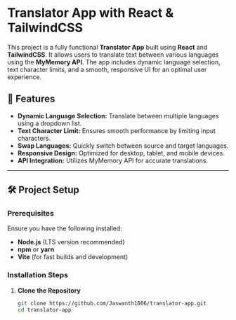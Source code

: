 # Translator App with React & TailwindCSS  

This project is a fully functional **Translator App** built using **React** and **TailwindCSS**. It allows users to translate text between various languages using the **MyMemory API**. The app includes dynamic language selection, text character limits, and a smooth, responsive UI for an optimal user experience.

## 🚀 Features  
- **Dynamic Language Selection:** Translate between multiple languages using a dropdown list.  
- **Text Character Limit:** Ensures smooth performance by limiting input characters.  
- **Swap Languages:** Quickly switch between source and target languages.  
- **Responsive Design:** Optimized for desktop, tablet, and mobile devices.  
- **API Integration:** Utilizes MyMemory API for accurate translations.

---

## 🛠️ Project Setup  

### Prerequisites  
Ensure you have the following installed:  
- **Node.js** (LTS version recommended)  
- **npm** or **yarn**  
- **Vite** (for fast builds and development)  

### Installation Steps  

1. **Clone the Repository**  
   ```bash  
   git clone https://github.com/Jaswanth1806/translator-app.git  
   cd translator-app  
